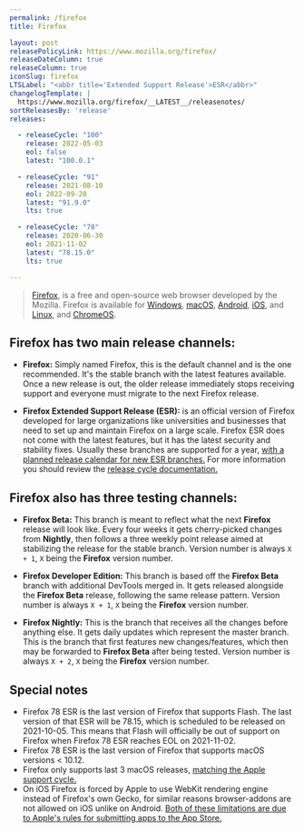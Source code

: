 ```yaml
---
permalink: /firefox
title: Firefox

layout: post
releasePolicyLink: https://www.mozilla.org/firefox/
releaseDateColumn: true
releaseColumn: true
iconSlug: firefox
LTSLabel: "<abbr title='Extended Support Release'>ESR</abbr>"
changelogTemplate: |
  https://www.mozilla.org/firefox/__LATEST__/releasenotes/
sortReleasesBy: 'release'
releases:

  - releaseCycle: "100"
    release: 2022-05-03
    eol: false
    latest: "100.0.1"

  - releaseCycle: "91"
    release: 2021-08-10
    eol: 2022-09-20
    latest: "91.9.0"
    lts: true

  - releaseCycle: "78"
    release: 2020-06-30
    eol: 2021-11-02
    latest: "78.15.0"
    lts: true

---
```


> [Firefox](https://www.mozilla.org/firefox/browsers/), is a free and open-source web browser developed by the Mozilla. Firefox is available for [Windows][ff-win], [macOS][ff-mac], [Android][ff-android], [iOS][ff-ios], and [Linux][ff-linux], and [ChromeOS][ff-chromeos].

## Firefox has two main release channels:

 - **Firefox:** Simply named Firefox, this is the default channel and is the one recommended. It's the stable branch with the latest features available. Once a new release is out, the older release immediately stops receiving support and everyone must migrate to the next Firefox release.

 - **Firefox Extended Support Release (ESR):** is an official version of Firefox developed for large organizations like universities and businesses that need to set up and maintain Firefox on a large scale. Firefox ESR does not come with the latest features, but it has the latest security and stability fixes. Usually these branches are supported for a year, [with a planned release calendar for new ESR branches.](https://wiki.mozilla.org/Release_Management/Calendar) For more information you should review the [release cycle documentation.](https://support.mozilla.org/kb/firefox-esr-release-cycle)

## Firefox also has three testing channels:

- **Firefox Beta:** This branch is meant to reflect what the next **Firefox** release will look like. Every four weeks it gets cherry-picked changes from **Nightly**, then follows a three weekly point release aimed at stabilizing the release for the stable branch. Version number is always `X + 1`, `X` being the **Firefox** version number.

- **Firefox Developer Edition:** This branch is based off the **Firefox Beta** branch with additional DevTools merged in. It gets released alongside the **Firefox Beta** release, following the same release pattern. Version number is always `X + 1`, `X` being the **Firefox** version number.

- **Firefox Nightly:** This is the branch that receives all the changes before anything else. It gets daily updates which represent the master branch. This is the branch that first features new changes/features, which then may be forwarded to **Firefox Beta** after being tested. Version number is always `X + 2`, `X` being the **Firefox** version number.



## Special notes

- Firefox 78 ESR is the last version of Firefox that supports Flash. The last version of that ESR will be 78.15, which is scheduled to be released on 2021-10-05. This means that Flash will officially be out of support on Firefox when Firefox 78 ESR reaches EOL on 2021-11-02.
- Firefox 78 ESR is the last version of Firefox that supports macOS versions < 10.12.
- Firefox only supports last 3 macOS releases, [matching the Apple support cycle.](https://support.mozilla.org/kb/firefox-mac-osx-users-esr)
- On iOS Firefox is forced by Apple to use WebKit rendering engine instead of Firefox's own Gecko, for similar reasons browser-addons are not allowed on iOS unlike on Android. [Both of these limitations are due to Apple's rules for submitting apps to the App Store.](https://developer.apple.com/app-store/review/guidelines/)

[ff-win]: https://support.mozilla.org/kb/how-install-firefox-windows
[ff-android]: https://support.mozilla.org/products/mobile
[ff-ios]: https://support.mozilla.org/products/ios
[ff-mac]: https://support.mozilla.org/kb/how-download-and-install-firefox-mac
[ff-linux]: https://support.mozilla.org/kb/install-firefox-linux
[ff-chromeos]: https://support.mozilla.org/kb/run-firefox-chromeos
